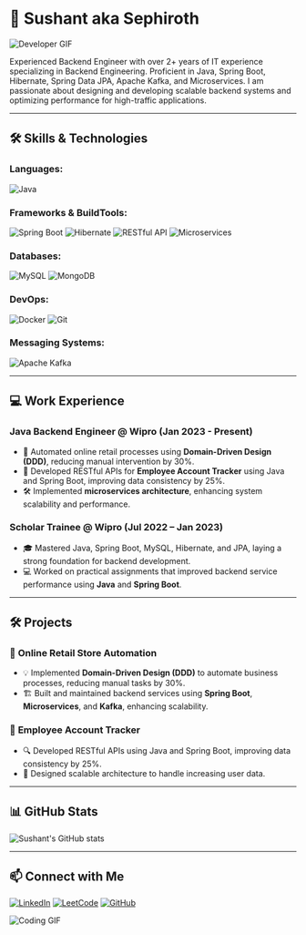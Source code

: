 # 👋 Sushant aka Sephiroth
![Developer GIF](./Sushant_Pandey.gif)


Experienced Backend Engineer with over 2+ years of IT experience specializing in Backend Engineering. Proficient in Java, Spring Boot, Hibernate, Spring Data JPA, Apache Kafka, and Microservices. I am passionate about designing and developing scalable backend systems and optimizing performance for high-traffic applications.

---

## 🛠 Skills & Technologies

### Languages:
![Java](https://img.shields.io/badge/Java-ED8B00?style=for-the-badge&logo=java&logoColor=white)

### Frameworks & BuildTools:
![Spring Boot](https://img.shields.io/badge/Spring%20Boot-6DB33F?style=for-the-badge&logo=spring-boot&logoColor=white)
![Hibernate](https://img.shields.io/badge/Hibernate-59666C?style=for-the-badge&logo=Hibernate&logoColor=white)
![RESTful API](https://img.shields.io/badge/RESTful_API-FCC624?style=for-the-badge&logo=api&logoColor=black)
![Microservices](https://img.shields.io/badge/Microservices-007396?style=for-the-badge&logo=microservices&logoColor=white)

### Databases:
![MySQL](https://img.shields.io/badge/MySQL-4479A1?style=for-the-badge&logo=mysql&logoColor=white)
![MongoDB](https://img.shields.io/badge/MongoDB-4EA94B?style=for-the-badge&logo=mongodb&logoColor=white)

### DevOps:
![Docker](https://img.shields.io/badge/Docker-2496ED?style=for-the-badge&logo=docker&logoColor=white)
![Git](https://img.shields.io/badge/Git-F05032?style=for-the-badge&logo=git&logoColor=white)


### Messaging Systems:
![Apache Kafka](https://img.shields.io/badge/Apache%20Kafka-231F20?style=for-the-badge&logo=apache-kafka&logoColor=white)

---

## 💻 Work Experience

### Java Backend Engineer @ Wipro (Jan 2023 - Present)
- 🚀 Automated online retail processes using **Domain-Driven Design (DDD)**, reducing manual intervention by 30%.
- 🔧 Developed RESTful APIs for **Employee Account Tracker** using Java and Spring Boot, improving data consistency by 25%.
- 🛠️ Implemented **microservices architecture**, enhancing system scalability and performance.

### Scholar Trainee @ Wipro (Jul 2022 – Jan 2023)
- 🎓 Mastered Java, Spring Boot, MySQL, Hibernate, and JPA, laying a strong foundation for backend development.
- 💻 Worked on practical assignments that improved backend service performance using **Java** and **Spring Boot**.

---

## 🛠️ Projects

### 🛒 **Online Retail Store Automation**
- 💡 Implemented **Domain-Driven Design (DDD)** to automate business processes, reducing manual tasks by 30%.
- 🏗️ Built and maintained backend services using **Spring Boot**, **Microservices**, and **Kafka**, enhancing scalability.

### 💼 **Employee Account Tracker**
- 🔍 Developed RESTful APIs using Java and Spring Boot, improving data consistency by 25%.
- 🔨 Designed scalable architecture to handle increasing user data.

---

## 📊 GitHub Stats

![Sushant's GitHub stats](https://github-readme-stats.vercel.app/api?username=sephiroth7484&show_icons=true&theme=radical)


---

## 📫 Connect with Me
[![LinkedIn](https://img.shields.io/badge/LinkedIn-blue.svg?style=for-the-badge&logo=linkedin)](https://www.linkedin.com/in/sushant7684/)
[![LeetCode](https://img.shields.io/badge/LeetCode-FFA116?style=for-the-badge&logo=leetcode&logoColor=white)](https://leetcode.com/u/Sephiro1h/)
[![GitHub](https://img.shields.io/badge/GitHub-100000?style=for-the-badge&logo=github&logoColor=white)](https://github.com/sephiroth7484)

![Coding GIF](https://media.giphy.com/media/ZVik7pBtu9dNS/giphy.gif)
